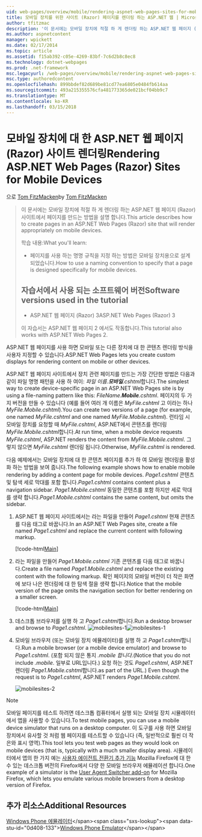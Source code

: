 ```yaml
---
uid: web-pages/overview/mobile/rendering-aspnet-web-pages-sites-for-mobile-devices
title: 모바일 장치를 위한 사이트 (Razor) 페이지를 렌더링 하는 ASP.NET 웹 | Microsoft Docs
author: tfitzmac
description: '이 문서에는 모바일 장치에 적절 하 게 렌더링 하는 ASP.NET 웹 페이지 (Razor) 사이트에서 페이지를 만드는 방법을 설명 합니다. 학습할: 있습니다 하는 방법...'
ms.author: aspnetcontent
manager: wpickett
ms.date: 02/17/2014
ms.topic: article
ms.assetid: f15ab392-c05e-4269-83bf-7c6d2b8c8ec8
ms.technology: dotnet-webpages
ms.prod: .net-framework
msc.legacyurl: /web-pages/overview/mobile/rendering-aspnet-web-pages-sites-for-mobile-devices
msc.type: authoredcontent
ms.openlocfilehash: 899bbdef82d689be81cd77ea6805e0484fb614aa
ms.sourcegitcommit: 493a215355576cfa481773365de021bcf04bb9c7
ms.translationtype: MT
ms.contentlocale: ko-KR
ms.lasthandoff: 03/15/2018
---
```

<a name="rendering-aspnet-web-pages-razor-sites-for-mobile-devices"></a><span data-ttu-id="0d408-104">모바일 장치에 대 한 ASP.NET 웹 페이지 (Razor) 사이트 렌더링</span><span class="sxs-lookup"><span data-stu-id="0d408-104">Rendering ASP.NET Web Pages (Razor) Sites for Mobile Devices</span></span>
====================
<span data-ttu-id="0d408-105">으로 [Tom FitzMacken](https://github.com/tfitzmac)</span><span class="sxs-lookup"><span data-stu-id="0d408-105">by [Tom FitzMacken](https://github.com/tfitzmac)</span></span>

> <span data-ttu-id="0d408-106">이 문서에는 모바일 장치에 적절 하 게 렌더링 하는 ASP.NET 웹 페이지 (Razor) 사이트에서 페이지를 만드는 방법을 설명 합니다.</span><span class="sxs-lookup"><span data-stu-id="0d408-106">This article describes how to create pages in an ASP.NET Web Pages (Razor) site that will render appropriately on mobile devices.</span></span>
> 
> <span data-ttu-id="0d408-107">학습 내용:</span><span class="sxs-lookup"><span data-stu-id="0d408-107">What you'll learn:</span></span>
> 
> - <span data-ttu-id="0d408-108">페이지를 사용 하는 명명 규칙을 지정 하는 방법은 모바일 장치용으로 설계 되었습니다.</span><span class="sxs-lookup"><span data-stu-id="0d408-108">How to use a naming convention to specify that a page is designed specifically for mobile devices.</span></span>
>   
> 
> ## <a name="software-versions-used-in-the-tutorial"></a><span data-ttu-id="0d408-109">자습서에서 사용 되는 소프트웨어 버전</span><span class="sxs-lookup"><span data-stu-id="0d408-109">Software versions used in the tutorial</span></span>
> 
> 
> - <span data-ttu-id="0d408-110">ASP.NET 웹 페이지 (Razor) 3</span><span class="sxs-lookup"><span data-stu-id="0d408-110">ASP.NET Web Pages (Razor) 3</span></span>
>   
> 
> <span data-ttu-id="0d408-111">이 자습서는 ASP.NET 웹 페이지 2 에서도 작동합니다.</span><span class="sxs-lookup"><span data-stu-id="0d408-111">This tutorial also works with ASP.NET Web Pages 2.</span></span>


<span data-ttu-id="0d408-112">ASP.NET 웹 페이지를 사용 하면 모바일 또는 다른 장치에 대 한 콘텐츠 렌더링 방식을 사용자 지정할 수 있습니다.</span><span class="sxs-lookup"><span data-stu-id="0d408-112">ASP.NET Web Pages lets you create custom displays for rendering content on mobile or other devices.</span></span>

<span data-ttu-id="0d408-113">ASP.NET 웹 페이지 사이트에서 장치 관련 페이지를 만드는 가장 간단한 방법은 다음과 같이 파일 명명 패턴을 사용 하 여이: *파일 이름.**모바일**.cshtml*합니다.</span><span class="sxs-lookup"><span data-stu-id="0d408-113">The simplest way to create device-specific page in an ASP.NET Web Pages site is by using a file-naming pattern like this: *FileName.**Mobile**.cshtml*.</span></span> <span data-ttu-id="0d408-114">페이지의 두 가지 버전을 만들 수 있습니다 (예를 들어 여러 개 이름은 *MyFile.cshtml* 고 이라는 하나 *MyFile.Mobile.cshtml*).</span><span class="sxs-lookup"><span data-stu-id="0d408-114">You can create two versions of a page (for example, one named *MyFile.cshtml* and one named *MyFile.Mobile.cshtml*).</span></span> <span data-ttu-id="0d408-115">런타임 시 모바일 장치를 요청할 때 *MyFile.cshtml*, ASP.NET에서 콘텐츠를 렌더링 *MyFile.Mobile.cshtml*합니다.</span><span class="sxs-lookup"><span data-stu-id="0d408-115">At run time, when a mobile device requests *MyFile.cshtml*, ASP.NET renders the content from *MyFile.Mobile.cshtml*.</span></span> <span data-ttu-id="0d408-116">그렇지 않으면 *MyFile.cshtml* 렌더링 됩니다.</span><span class="sxs-lookup"><span data-stu-id="0d408-116">Otherwise, *MyFile.cshtml* is rendered.</span></span>

<span data-ttu-id="0d408-117">다음 예제에서는 모바일 장치에 대 한 콘텐츠 페이지를 추가 하 여 모바일 렌더링을 활성화 하는 방법을 보여 줍니다.</span><span class="sxs-lookup"><span data-stu-id="0d408-117">The following example shows how to enable mobile rendering by adding a content page for mobile devices.</span></span> <span data-ttu-id="0d408-118">*Page1.cshtml* 콘텐츠 및 탐색 세로 막대를 포함 합니다.</span><span class="sxs-lookup"><span data-stu-id="0d408-118">*Page1.cshtml* contains content plus a navigation sidebar.</span></span> <span data-ttu-id="0d408-119">*Page1.Mobile.cshtml* 동일한 콘텐츠를 포함 하지만 세로 막대를 생략 합니다.</span><span class="sxs-lookup"><span data-stu-id="0d408-119">*Page1.Mobile.cshtml* contains the same content, but omits the sidebar.</span></span>

1. <span data-ttu-id="0d408-120">ASP.NET 웹 페이지 사이트에서는 라는 파일을 만들어 *Page1.cshtml* 현재 콘텐츠를 다음 태그로 바꿉니다.</span><span class="sxs-lookup"><span data-stu-id="0d408-120">In an ASP.NET Web Pages site, create a file named *Page1.cshtml* and replace the current content with following markup.</span></span>

    [!code-html[Main](rendering-aspnet-web-pages-sites-for-mobile-devices/samples/sample1.html)]
2. <span data-ttu-id="0d408-121">라는 파일을 만들어 *Page1.Mobile.cshtml* 기존 콘텐츠를 다음 태그로 바꿉니다.</span><span class="sxs-lookup"><span data-stu-id="0d408-121">Create a file named *Page1.Mobile.cshtml* and replace the existing content with the following markup.</span></span> <span data-ttu-id="0d408-122">확인 페이지의 모바일 버전이 더 작은 화면에 보다 나은 렌더링에 대 한 탐색 절을 생략 합니다.</span><span class="sxs-lookup"><span data-stu-id="0d408-122">Notice that the mobile version of the page omits the navigation section for better rendering on a smaller screen.</span></span>

    [!code-html[Main](rendering-aspnet-web-pages-sites-for-mobile-devices/samples/sample2.html)]
3. <span data-ttu-id="0d408-123">데스크톱 브라우저를 실행 하 고 *Page1.cshtml*합니다.</span><span class="sxs-lookup"><span data-stu-id="0d408-123">Run a desktop browser and browse to *Page1.cshtml*.</span></span> <span data-ttu-id="0d408-124">![mobilesites-1](rendering-aspnet-web-pages-sites-for-mobile-devices/_static/image1.png)</span><span class="sxs-lookup"><span data-stu-id="0d408-124">![mobilesites-1](rendering-aspnet-web-pages-sites-for-mobile-devices/_static/image1.png)</span></span>
4. <span data-ttu-id="0d408-125">모바일 브라우저 (또는 모바일 장치 에뮬레이터)를 실행 하 고 *Page1.cshtml*합니다.</span><span class="sxs-lookup"><span data-stu-id="0d408-125">Run a mobile browser (or a mobile device emulator) and browse to *Page1.cshtml*.</span></span> <span data-ttu-id="0d408-126">(포함 되지 않은 통지 *.mobile 합니다.*</span><span class="sxs-lookup"><span data-stu-id="0d408-126">(Notice that you do not include *.mobile.*</span></span> <span data-ttu-id="0d408-127">일부로 URL입니다.) 요청 하는 것도 *Page1.cshtml*, ASP.NET 렌더링 *Page1.Mobile.cshtml*합니다.</span><span class="sxs-lookup"><span data-stu-id="0d408-127">as part of the URL.) Even though the request is to *Page1.cshtml*, ASP.NET renders *Page1.Mobile.cshtml*.</span></span>

    ![mobilesites-2](rendering-aspnet-web-pages-sites-for-mobile-devices/_static/image2.png)

> [!NOTE]
> <span data-ttu-id="0d408-129">모바일 페이지를 테스트 하려면 데스크톱 컴퓨터에서 실행 되는 모바일 장치 시뮬레이터에서 앱을 사용할 수 있습니다.</span><span class="sxs-lookup"><span data-stu-id="0d408-129">To test mobile pages, you can use a mobile device simulator that runs on a desktop computer.</span></span> <span data-ttu-id="0d408-130">이 도구를 사용 하면 모바일 장치에서 유사할 것 처럼 웹 페이지를 테스트할 수 있습니다 (즉, 일반적으로 훨씬 더 작은와 표시 영역).</span><span class="sxs-lookup"><span data-stu-id="0d408-130">This tool lets you test web pages as they would look on mobile devices (that is, typically with a much smaller display area).</span></span> <span data-ttu-id="0d408-131">시뮬레이터에서 앱의 한 가지 예는 [사용자 에이전트 전환기 추가 기능](http://addons.mozilla.org/firefox/addon/user-agent-switcher/) Mozilla Firefox에 대 한 수 있는 데스크톱 버전의 Firefox에서 다양 한 모바일 브라우저 에뮬레이션 합니다.</span><span class="sxs-lookup"><span data-stu-id="0d408-131">One example of a simulator is the [User Agent Switcher add-on](http://addons.mozilla.org/firefox/addon/user-agent-switcher/) for Mozilla Firefox, which lets you emulate various mobile browsers from a desktop version of Firefox.</span></span>


<a id="Additional_Resources"></a>
## <a name="additional-resources"></a><span data-ttu-id="0d408-132">추가 리소스</span><span class="sxs-lookup"><span data-stu-id="0d408-132">Additional Resources</span></span>


<span data-ttu-id="0d408-133">[Windows Phone 에뮬레이터](https://msdn.microsoft.com/library/ff402563(v=VS.92).aspx)</span><span class="sxs-lookup"><span data-stu-id="0d408-133">[Windows Phone Emulator](https://msdn.microsoft.com/library/ff402563(v=VS.92).aspx)</span></span>
